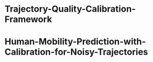 # Trajectory-Quality-Calibration-Framework
# Human-Mobility-Prediction-with-Calibration-for-Noisy-Trajectories
